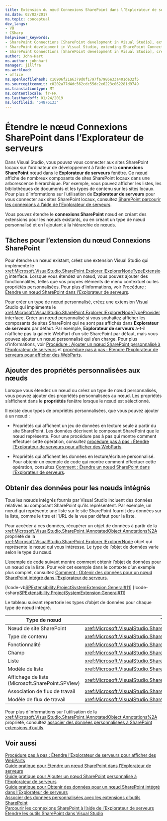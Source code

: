 ```yaml
---
title: Extension du nœud Connexions SharePoint dans l’Explorateur de serveurs | Microsoft Docs
ms.date: 02/02/2017
ms.topic: conceptual
dev_langs:
- VB
- CSharp
helpviewer_keywords:
- SharePoint Connections [SharePoint development in Visual Studio], extending a node
- SharePoint development in Visual Studio, extending SharePoint Connections node in Server Explorer
- SharePoint Connections [SharePoint development in Visual Studio], creating a new node type
author: John-Hart
ms.author: johnhart
manager: jillfra
ms.workload:
- office
ms.openlocfilehash: c10906f21a6379d0f1797fa7986e33a401de32f5
ms.sourcegitcommit: c0202a77d4dc562cdc55dc2e6223c062281d9749
ms.translationtype: MT
ms.contentlocale: fr-FR
ms.lasthandoff: 01/24/2019
ms.locfileid: "54876133"
---
```

# <a name="extend-the-sharepoint-connections-node-in-server-explorer"></a>Étendre le nœud Connexions SharePoint dans l’Explorateur de serveurs
  Dans Visual Studio, vous pouvez vous connecter aux sites SharePoint locaux sur l’ordinateur de développement à l’aide de la **connexions SharePoint** nœud dans le **Explorateur de serveurs** fenêtre. Ce nœud affiche de nombreux composants de sites SharePoint locaux dans une arborescence hiérarchique. Par exemple, vous pouvez afficher les listes, les bibliothèques de documents et les types de contenu sur les sites locaux. Pour plus d’informations sur l’utilisation de **Explorateur de serveurs** pour vous connecter aux sites SharePoint locaux, consultez [SharePoint parcourir les connexions à l’aide de l’Explorateur de serveurs](../sharepoint/browsing-sharepoint-connections-using-server-explorer.md).  
  
 Vous pouvez étendre le **connexions SharePoint** nœud en créant des extensions pour les nœuds existants, ou en créant un type de nœud personnalisé et en l’ajoutant à la hiérarchie de nœuds.  
  
## <a name="tasks-for-extending-the-sharepoint-connections-node"></a>Tâches pour l’extension du nœud Connexions SharePoint
 Pour étendre un nœud existant, créez une extension Visual Studio qui implémente le <xref:Microsoft.VisualStudio.SharePoint.Explorer.IExplorerNodeTypeExtension> interface. Lorsque vous étendez un nœud, vous pouvez ajouter des fonctionnalités, telles que vos propres éléments de menu contextuel ou les propriétés personnalisées. Pour plus d'informations, voir [Procédure : Étendre un nœud SharePoint dans l’Explorateur de serveurs](../sharepoint/how-to-extend-a-sharepoint-node-in-server-explorer.md).  
  
 Pour créer un type de nœud personnalisé, créez une extension Visual Studio qui implémente le <xref:Microsoft.VisualStudio.SharePoint.Explorer.IExplorerNodeTypeProvider> interface. Créer un nœud personnalisé si vous souhaitez afficher les composants de sites SharePoint qui ne sont pas affichés dans **Explorateur de serveurs** par défaut. Par exemple, **Explorateur de serveurs** a-t-il n’affiche pas la galerie WebPart d’un site SharePoint par défaut, mais vous pouvez ajouter un nœud personnalisé qui s’en charge. Pour plus d'informations, voir [Procédure : Ajouter un nœud SharePoint personnalisé à l’Explorateur de serveurs](../sharepoint/how-to-add-a-custom-sharepoint-node-to-server-explorer.md) et [procédure pas à pas : Étendre l’Explorateur de serveurs pour afficher des WebParts](../sharepoint/walkthrough-extending-server-explorer-to-display-web-parts.md).  
  
## <a name="add-custom-properties-to-nodes"></a>Ajouter des propriétés personnalisées aux nœuds
 Lorsque vous étendez un nœud ou créez un type de nœud personnalisés, vous pouvez ajouter des propriétés personnalisées au nœud. Les propriétés s’affichent dans le **propriétés** fenêtre lorsque le nœud est sélectionné.  
  
 Il existe deux types de propriétés personnalisées, que vous pouvez ajouter à un nœud :  
  
-   Propriétés qui affichent un jeu de données en lecture seule à partir du site SharePoint. Les données décrivent le composant SharePoint que le nœud représente. Pour une procédure pas à pas qui montre comment effectuer cette opération, consultez [procédure pas à pas : Étendre l’Explorateur de serveurs pour afficher des WebParts](../sharepoint/walkthrough-extending-server-explorer-to-display-web-parts.md).  
  
-   Propriétés qui affichent les données en lecture/écriture personnalisé. Pour obtenir un exemple de code qui montre comment effectuer cette opération, consultez [Comment : Étendre un nœud SharePoint dans l’Explorateur de serveurs](../sharepoint/how-to-extend-a-sharepoint-node-in-server-explorer.md).  
  
## <a name="get-data-for-built-in-nodes"></a>Obtenir des données pour les nœuds intégrés
 Tous les nœuds intégrés fournis par Visual Studio incluent des données relatives au composant SharePoint qu’ils représentent. Par exemple, un nœud qui représente une liste sur le site SharePoint fournit des données sur la liste, comme le titre et l’URL de la vue par défaut pour la liste.  
  
 Pour accéder à ces données, récupérer un objet de données à partir de la <xref:Microsoft.VisualStudio.SharePoint.IAnnotatedObject.Annotations%2A> propriété de la <xref:Microsoft.VisualStudio.SharePoint.Explorer.IExplorerNode> objet qui représente le nœud qui vous intéresse. Le type de l’objet de données varie selon le type du nœud.  
  
 L’exemple de code suivant montre comment obtenir l’objet de données pour un nœud de la liste. Pour voir cet exemple dans le contexte d’un exemple plus complet, consultez [Comment : Obtenir des données pour un nœud SharePoint intégré dans l’Explorateur de serveurs](../sharepoint/how-to-get-data-for-a-built-in-sharepoint-node-in-server-explorer.md).  
  
 [!code-vb[SPExtensibility.ProjectSystemExtension.General#11](../sharepoint/codesnippet/VisualBasic/projectsystemexamples/extension/serverexplorerextensionnodeinfo.vb#11)]
 [!code-csharp[SPExtensibility.ProjectSystemExtension.General#11](../sharepoint/codesnippet/CSharp/projectsystemexamples/extension/serverexplorerextensionnodeinfo.cs#11)]  
  
 Le tableau suivant répertorie les types d’objet de données pour chaque type de nœud intégré.  
  
|Type de nœud|Type d’objet de données|  
|---------------|----------------------|  
|Nœud de site SharePoint|<xref:Microsoft.VisualStudio.SharePoint.Explorer.IExplorerSiteNodeInfo>|  
|Type de contenu|<xref:Microsoft.VisualStudio.SharePoint.Explorer.Extensions.IContentTypeNodeInfo>|  
|Fonctionnalité|<xref:Microsoft.VisualStudio.SharePoint.Explorer.Extensions.IFeatureNodeInfo>|  
|Champ|<xref:Microsoft.VisualStudio.SharePoint.Explorer.Extensions.IFieldNodeInfo>|  
|Liste|<xref:Microsoft.VisualStudio.SharePoint.Explorer.Extensions.IListNodeInfo>|  
|Modèle de liste|<xref:Microsoft.VisualStudio.SharePoint.Explorer.Extensions.IListTemplateNodeInfo>|  
|Affichage de liste (Microsoft.SharePoint.SPView)|<xref:Microsoft.VisualStudio.SharePoint.Explorer.Extensions.IListViewNodeInfo>|  
|Association de flux de travail|<xref:Microsoft.VisualStudio.SharePoint.Explorer.Extensions.IWorkflowAssociationNodeInfo>|  
|Modèle de flux de travail|<xref:Microsoft.VisualStudio.SharePoint.Explorer.Extensions.IWorkflowTemplateNodeInfo>|  
  
 Pour plus d’informations sur l’utilisation de la <xref:Microsoft.VisualStudio.SharePoint.IAnnotatedObject.Annotations%2A> propriété, consultez [associer des données personnalisées à SharePoint extensions d’outils](../sharepoint/associating-custom-data-with-sharepoint-tools-extensions.md).  
  
## <a name="see-also"></a>Voir aussi
 [Procédure pas à pas : Étendre l’Explorateur de serveurs pour afficher des WebParts](../sharepoint/walkthrough-extending-server-explorer-to-display-web-parts.md)   
 [Guide pratique pour Étendre un nœud SharePoint dans l’Explorateur de serveurs](../sharepoint/how-to-extend-a-sharepoint-node-in-server-explorer.md)   
 [Guide pratique pour Ajouter un nœud SharePoint personnalisé à l’Explorateur de serveurs](../sharepoint/how-to-add-a-custom-sharepoint-node-to-server-explorer.md)   
 [Guide pratique pour Obtenir des données pour un nœud SharePoint intégré dans l’Explorateur de serveurs](../sharepoint/how-to-get-data-for-a-built-in-sharepoint-node-in-server-explorer.md)   
 [Associer des données personnalisées avec les extensions d’outils SharePoint](../sharepoint/associating-custom-data-with-sharepoint-tools-extensions.md)   
 [Parcourir les connexions SharePoint à l’aide de l’Explorateur de serveurs](../sharepoint/browsing-sharepoint-connections-using-server-explorer.md)   
 [Étendre les outils SharePoint dans Visual Studio](../sharepoint/extending-the-sharepoint-tools-in-visual-studio.md)  

